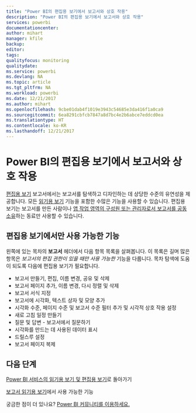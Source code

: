 ```yaml
---
title: "Power BI의 편집용 보기에서 보고서와 상호 작용"
description: "Power BI의 편집용 보기에서 보고서와 상호 작용"
services: powerbi
documentationcenter: 
author: mihart
manager: kfile
backup: 
editor: 
tags: 
qualityfocus: monitoring
qualitydate: 
ms.service: powerbi
ms.devlang: NA
ms.topic: article
ms.tgt_pltfrm: NA
ms.workload: powerbi
ms.date: 12/21/2017
ms.author: mihart
ms.openlocfilehash: 9cbe01dab4f1019e3943c54685e3da416f1a0ca9
ms.sourcegitcommit: 6ea8291cbfcb7847a8d7bc4e2b6abce7eddcd0ea
ms.translationtype: HT
ms.contentlocale: ko-KR
ms.lasthandoff: 12/21/2017
---
```

# <a name="interact-with-a-report-in-editing-view-in-power-bi"></a>Power BI의 편집용 보기에서 보고서와 상호 작용
[편집용 보기](service-reading-view-and-editing-view.md) 보고서에서는 보고서를 탐색하고 디자인하는 데 상당한 수준의 유연성을 제공합니다. 모든 [읽기용 보기](service-interact-with-a-report-in-reading-view.md) 기능을 포함한 수많은 기능을 사용할 수 있습니다. 편집용 보기는 보고서를 만든 사람이나 [앱 작업 영역의 구성원 또는 관리자로서 보고서를 공동 소유](service-create-distribute-apps.md)하는 동료만 사용할 수 있습니다.

## <a name="functionality-only-available-in-editing-view"></a>편집용 보기에서만 사용 가능한 기능
왼쪽에 있는 목차의 **보고서** 헤더에서 다음 항목 목록을 살펴봅니다. 이 목록은 길며 많은 항목은 *보고서의 편집 권한이 있을 때만 사용 가능한* 기능을 다룹니다.  목차 탐색에 도움이 되도록 다음에 편집용 보기가 필요합니다.

* 보고서 만들기, 편집, 이름 변경, 공유 및 삭제
* 보고서 페이지 추가, 이름 변경, 다시 정렬 및 삭제
* 보고서 서식 지정
* 보고서에 시각화, 텍스트 상자 및 모양 추가
* 시각화 수준, 페이지 수준 및 보고서 수준 필터 추가 및 시각적 상호 작용 설정
* 새로 고침 일정 만들기
* 질문 및 답변 - 보고서에서 질문하기
* 시각화를 만드는 데 사용된 데이터 표시 
* 드릴스루 설정
* 보고서 페이지 복제


## <a name="next-steps"></a>다음 단계
[Power BI 서비스의 읽기용 보기 및 편집용 보기](service-reading-view-and-editing-view.md)로 돌아가기

[보고서 읽기용 보기](service-interact-with-a-report-in-reading-view.md)에서 사용 가능한 기능

궁금한 점이 더 있나요? [Power BI 커뮤니티를 이용하세요.](http://community.powerbi.com/)


